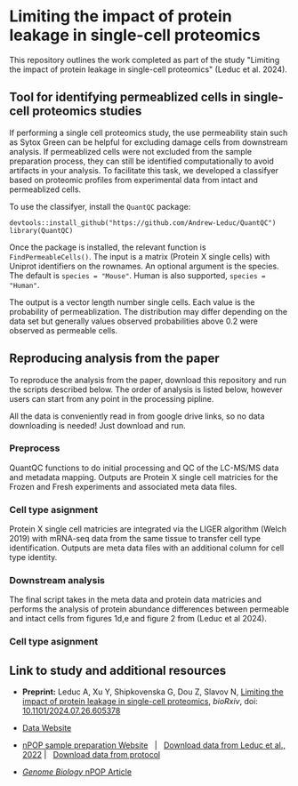 # Limiting the impact of protein leakage in single-cell proteomics

This repository outlines the work completed as part of the study "Limiting the impact of protein leakage in single-cell proteomics" (Leduc et al. 2024).

## Tool for identifying permeablized cells in single-cell proteomics studies

If performing a single cell proteomics study, the use permeability stain such as Sytox Green can be helpful for excluding damage cells from downstream analysis. If permeablized cells were not excluded from the sample preparation process, they can still be identified computationally to avoid artifacts in your analysis. To facilitate this task, we developed a classifyer based on proteomic profiles from experimental data from intact and permeablized cells.

To use the classifyer, install the `QuantQC` package:

``` 
devtools::install_github("https://github.com/Andrew-Leduc/QuantQC")
library(QuantQC)
```

Once the package is installed, the relevant function is `FindPermeableCells()`. The input is a matrix (Protein X single cells) with Uniprot identifiers on the rownames. An optional argument is the species. The default is `species = "Mouse"`. Human is also supported, `species = "Human"`.

The output is a vector length number single cells. Each value is the probability of permeablization. The distribution may differ depending on the data set but generally values observed probabilities above 0.2 were observed as permeable cells. 


## Reproducing analysis from the paper

To reproduce the analysis from the paper, download this repository and run the scripts described below. The order of analysis is listed below, however users can start from any point in the processing pipline.

All the data is conveniently read in from google drive links, so no data downloading is needed! Just download and run.

### Preprocess

QuantQC functions to do initial processing and QC of the LC-MS/MS data and metadata mapping. Outputs are Protein X single cell matricies for the Frozen and Fresh experiments and associated meta data files.

### Cell type asignment 

Protein X single cell matricies are integrated via the LIGER algorithm (Welch 2019) with mRNA-seq data from the same tissue to transfer cell type identification. Outputs are meta data files with an additional column for cell type identity.

### Downstream analysis

The final script takes in the meta data and protein data matricies and performs the analysis of protein abundance differences between permeable and intact cells from figures 1d,e and figure 2 from (Leduc et al 2024). 


### Cell type asignment 


## Link to study and additional resources

* **Preprint:** Leduc A, Xu Y, Shipkovenska G, Dou Z, Slavov N, [Limiting the impact of protein leakage in single-cell proteomics](https://www.biorxiv.org/content/10.1101/2024.07.26.605378v1), *bioRxiv*, doi: [10.1101/2024.07.26.605378](https://doi.org/10.1101/2024.07.26.605378)

* [Data Website](https://scp.slavovlab.net/Leduc_et_al_2024)

* [nPOP sample preparation Website](https://scp.slavovlab.net/nPOP) &nbsp; | &nbsp; [Download data from Leduc et al., 2022](https://scp.slavovlab.net/Leduc_et_al_2022) | &nbsp; [Download data from protocol](https://scp.slavovlab.net/Leduc_et_al_2023)

* [*Genome Biology* nPOP Article](https://genomebiology.biomedcentral.com/articles/10.1186/s13059-022-02817-5)
